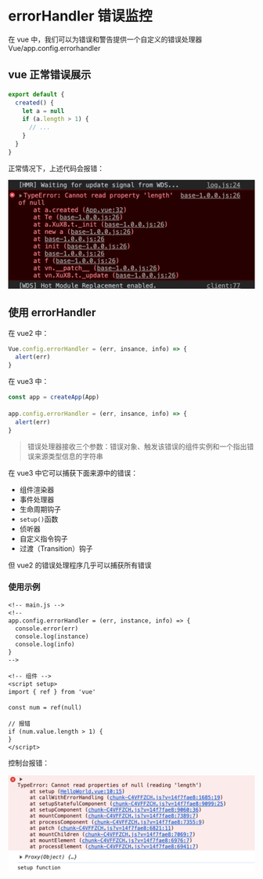 # errorHandler 错误监控 [​](#errorhandler)

在 vue 中，我们可以为错误和警告提供一个自定义的错误处理器 Vue/app.config.errorhandler

## vue 正常错误展示 [​](#normal-error)

```js
export default {
  created() {
    let a = null
    if (a.length > 1) {
      // ...
    }
  }
}
```

正常情况下，上述代码会报错：

<img src="../../public/vue/normalError.png" alt="img" style="zoom: 50%;" />

## 使用 errorHandler [​](#errorHandler-error)

在 vue2 中：

```js
Vue.config.errorHandler = (err, insance, info) => {
  alert(err)
}
```

在 vue3 中：

```js
const app = createApp(App)

app.config.errorHandler = (err, insance, info) => {
  alert(err)
}
```

> 错误处理器接收三个参数：错误对象、触发该错误的组件实例和一个指出错误来源类型信息的字符串

在 vue3 中它可以捕获下面来源中的错误：

- 组件渲染器
- 事件处理器
- 生命周期钩子
- `setup()`函数
- 侦听器
- 自定义指令钩子
- 过渡（Transition）钩子

但 vue2 的错误处理程序几乎可以捕获所有错误

### 使用示例 [​](#template)

```vue
<!-- main.js -->
<!-- 
app.config.errorHandler = (err, instance, info) => {
  console.error(err)
  console.log(instance)
  console.log(info)
} 
-->

<!-- 组件 -->
<script setup>
import { ref } from 'vue'

const num = ref(null)

// 报错
if (num.value.length > 1) {
}
</script>
```

控制台报错：

<img src="../../public/vue/errorTemplate.png" alt="img" style="zoom: 50%;" />
